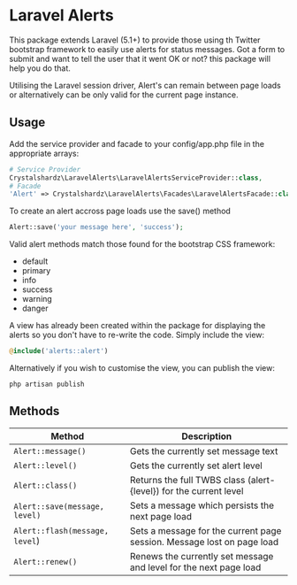 # Laravel Alerts
This package extends Laravel (5.1+) to provide those using th Twitter bootstrap framework to easily use alerts for status messages.
Got a form to submit and want to tell the user that it went OK or not? this package will help you do that.

Utilising the Laravel session driver, Alert's can remain between page loads or alternatively can be only valid for the current page instance.


## Usage
Add the service provider and facade to your config/app.php file in the appropriate arrays:
```php
# Service Provider
Crystalshardz\LaravelAlerts\LaravelAlertsServiceProvider::class,
# Facade
'Alert' => Crystalshardz\LaravelAlerts\Facades\LaravelAlertsFacade::class,
```

To create an alert accross page loads use the save() method
```php
Alert::save('your message here', 'success');
```
Valid alert methods match those found for the bootstrap CSS framework:
- default
- primary
- info
- success
- warning
- danger

A view has already been created within the package for displaying the alerts so you don't have to re-write the code. Simply include the view:
```php
@include('alerts::alert')
```
Alternatively if you wish to customise the view, you can publish the view:
```
php artisan publish
```

## Methods
| Method | Description |
|---|---|
| `Alert::message()` | Gets the currently set message text |
| `Alert::level()` | Gets the currently set alert level |
| `Alert::class()` | Returns the full TWBS class (alert-{level}) for the current level |
| `Alert::save(message, level)` | Sets a message which persists the next page load |
| `Alert::flash(message, level`) | Sets a message for the current page session. Message lost on page load |
| `Alert::renew()` | Renews the currently set message and level for the next page load |
